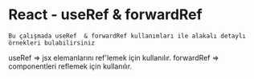 # React - useRef & forwardRef
`Bu çalışmada useRef  & forwardRef kullanımları ile alakalı detaylı örnekleri bulabilirsiniz`

useRef     => jsx elemanlarını ref'lemek için kullanılır.
forwardRef => componentleri reflemek için kullanılır. 